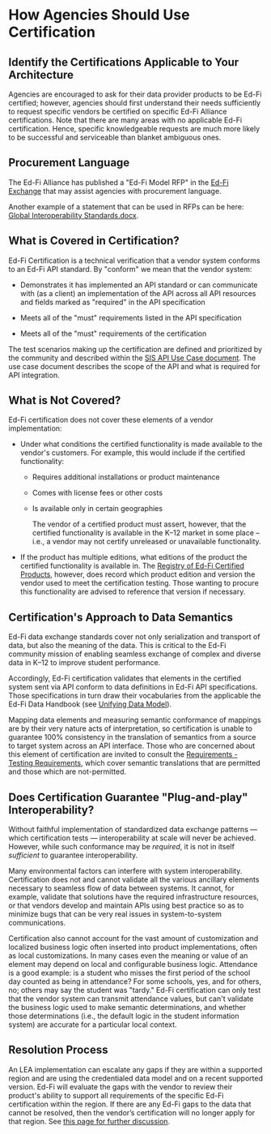 # How Agencies Should Use Certification

## Identify the Certifications Applicable to Your Architecture

Agencies are encouraged to ask for their data provider products to be Ed-Fi
certified; however, agencies should first understand their needs sufficiently to
request specific vendors be certified on specific Ed-Fi Alliance certifications.
Note that there are many areas with no applicable Ed-Fi certification. Hence,
specific knowledgeable requests are much more likely to be successful and
serviceable than blanket ambiguous ones.

## Procurement Language

The Ed-Fi Alliance has published a "Ed-Fi Model RFP" in the [Ed-Fi
Exchange](https://exchange.ed-fi.org/) that may assist agencies with procurement
language.

Another example of a statement that can be used in RFPs can be here: [Global
Interoperability
Standards.docx](https://edfi.atlassian.net/wiki/download/attachments/23695618/Global+Interoperability+Standards.docx?version=1).

## What is Covered in Certification?

Ed-Fi Certification is a technical verification that a vendor system conforms to
an Ed-Fi API standard. By "conform" we mean that the vendor system:

* Demonstrates it has implemented an API standard or can communicate with (as a
  client) an implementation of the API across all API resources and fields
  marked as "required" in the API specification

* Meets all of the "must" requirements listed in the API specification

* Meets all of the "must" requirements of the certification

The test scenarios making up the certification are defined and prioritized by
the community and described within the [SIS API Use Case
document](https://edfi.atlassian.net/wiki/spaces/SG/pages/20612545/SIS+API+V3+Certification+Use+Cases).
The use case document describes the scope of the API and what is required for
API integration.

## What is Not Covered?

Ed-Fi certification does not cover these elements of a vendor implementation:

* Under what conditions the certified functionality is made available to the
  vendor's customers. For example, this would include if the certified
  functionality:
  * Requires additional installations or product maintenance
  * Comes with license fees or other costs
  * Is available only in certain geographies

    The vendor of a certified product must assert, however, that the certified
    functionality is available in the K–12 market in some place – i.e., a vendor
    may not certify unreleased or unavailable functionality.

* If the product has multiple editions, what editions of the product the
  certified functionality is available in. The [Registry of Ed-Fi Certified
  Products](./registry-of-ed-fi-certified-products.mdx), however, does record
  which product edition and version the vendor used to meet the certification
  testing. Those wanting to procure this functionality are advised to reference
  that version if necessary.

## Certification's Approach to Data Semantics

Ed-Fi data exchange standards cover not only serialization and transport of
data, but also the meaning of the data. This is critical to the Ed-Fi community
mission of enabling seamless exchange of complex and diverse data in K–12 to
improve student performance.

Accordingly, Ed-Fi certification validates that elements in the certified system
sent via API conform to data definitions in Ed-Fi API specifications. Those
specifications in turn draw their vocabularies from the applicable the Ed-Fi
Data Handbook (see [Unifying Data
Model](/reference/data-exchange/udm/)).

Mapping data elements and measuring semantic conformance of mappings are by
their very nature acts of interpretation, so certification is unable to
guarantee 100% consistency in the translation of semantics from a source to
target system across an API interface. Those who are concerned about this
element of certification are invited to consult the [Requirements - Testing
Requirements](./certification-for-data-providers/testing-requirements.md),
which cover semantic translations that are permitted and those which are
not-permitted.

## Does Certification Guarantee "Plug-and-play" Interoperability?

Without faithful implementation of standardized data exchange patterns — which
certification tests — interoperability at scale will never be achieved.
However, while such conformance may be _required_, it is not in itself
_sufficient_ to guarantee interoperability.

Many environmental factors can interfere with system interoperability.
Certification does not and cannot validate all the various ancillary elements
necessary to seamless flow of data between systems. It cannot, for example,
validate that solutions have the required infrastructure resources, or that
vendors develop and maintain APIs using best practice so as to minimize bugs
that can be very real issues in system-to-system communications.

Certification also cannot account for the vast amount of customization and
localized business logic often inserted into product implementations, often as
local customizations. In many cases even the meaning or value of an element may
depend on local and configurable business logic. Attendance is a good example:
is a student who misses the first period of the school day counted as being in
attendance? For some schools, yes, and for others, no; others may say the
student was "tardy." Ed-Fi certification can only test that the vendor system
can transmit attendance values, but can't validate the business logic used to
make semantic determinations, and whether those determinations (i.e., the
default logic in the student information system) are accurate for a particular
local context.

## Resolution Process

An LEA implementation can escalate any gaps if they are within a supported
region and are using the credentialed data model and on a recent supported
version. Ed-Fi will evaluate the gaps with the vendor to review their product's
ability to support all requirements of the specific Ed-Fi certification within
the region.  If there are any Ed-Fi gaps to the data that cannot be resolved,
then the vendor’s certification will no longer apply for that region. See [this
page for further
discussion](./certification-for-data-providers/product-availability-information.md).
